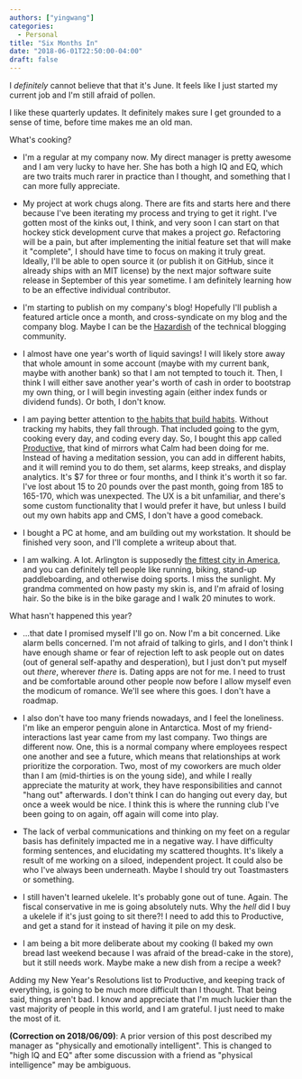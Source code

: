 ```yaml
---
authors: ["yingwang"]
categories:
  - Personal
title: "Six Months In"
date: "2018-06-01T22:50:00-04:00"
draft: false
---
```


I _definitely_ cannot believe that that it's June. It feels like I just started
my current job and I'm still afraid of pollen.

I like these quarterly updates. It definitely makes sure I get grounded to a
sense of time, before time makes me an old man.

What's cooking?

- I'm a regular at my company now. My direct manager is pretty awesome and I am
  very lucky to have her. She has both a high IQ and EQ, which are two traits
  much rarer in practice than I thought, and something that I can more fully
  appreciate.

- My project at work chugs along. There are fits and starts here and there
  because I've been iterating my process and trying to get it right. I've gotten
  most of the kinks out, I think, and very soon I can start on that hockey stick
  development curve that makes a project _go_. Refactoring will be a pain, but
  after implementing the initial feature set that will make it "complete", I
  should have time to focus on making it truly great. Ideally, I'll be able to
  open source it (or publish it on GitHub, since it already ships with an MIT
  license) by the next major software suite release in September of this year
  sometime. I am definitely learning how to be an effective individual
  contributor.

- I'm starting to publish on my company's blog! Hopefully I'll publish a
  featured article once a month, and cross-syndicate on my blog and the company
  blog. Maybe I can be the
  [Hazardish](https://www.youtube.com/channel/UCRxBkZbx2ogxBjvTEV3R6EQ) of the
  technical blogging community.

- I almost have one year's worth of liquid savings! I will likely store away
  that whole amount in some account (maybe with my current bank, maybe with
  another bank) so that I am not tempted to touch it. Then, I think I will
  either save another year's worth of cash in order to bootstrap my own thing,
  or I will begin investing again (either index funds or dividend funds). Or
  both, I don't know.

- I am paying better attention to [the habits that build
  habits](https://zenhabits.net/habitses/). Without tracking my habits, they
  fall through. That included going to the gym, cooking every day, and coding
  every day. So, I bought this app called
  [Productive](http://productiveapp.io/), that kind of mirrors what Calm had
  been doing for me. Instead of having a meditation session, you can add in
  different habits, and it will remind you to do them, set alarms, keep streaks,
  and display analytics. It's $7 for three or four months, and I think it's
  worth it so far. I've lost about 15 to 20 pounds over the past month, going
  from 185 to 165-170, which was unexpected. The UX is a bit unfamiliar, and
  there's some custom functionality that I would prefer it have, but unless I
  build out my own habits app and CMS, I don't have a good comeback.

- I bought a PC at home, and am building out my workstation. It should be
  finished very soon, and I'll complete a writeup about that.

- I am walking. A lot. Arlington is supposedly [the fittest city in
  America](https://www.washingtonian.com/2018/05/14/arlington-is-the-fittest-city-in-america/),
  and you can definitely tell people like running, biking, stand-up
  paddleboarding, and otherwise doing sports. I miss the sunlight. My grandma
  commented on how pasty my skin is, and I'm afraid of losing hair. So the bike
  is in the bike garage and I walk 20 minutes to work.

What hasn't happened this year?

- ...that date I promised myself I'll go on. Now I'm a bit concerned. Like alarm
  bells concerned. I'm not afraid of talking to girls, and I don't think I have
  enough shame or fear of rejection left to ask people out on dates (out of
  general self-apathy and desperation), but I just don't put myself out _there_,
  wherever _there_ is. Dating apps are not for me. I need to trust and be
  comfortable around other people now before I allow myself even the modicum of
  romance. We'll see where this goes. I don't have a roadmap.

- I also don't have too many friends nowadays, and I feel the loneliness. I'm
  like an emperor penguin alone in Antarctica. Most of my friend-interactions
  last year came from my last company. Two things are different now. One, this
  is a normal company where employees respect one another and see a future,
  which means that relationships at work prioritize the corporation. Two, most
  of my coworkers are much older than I am (mid-thirties is on the young side),
  and while I really appreciate the maturity at work, they have responsibilities
  and cannot "hang out" afterwards. I don't think I can do hanging out every
  day, but once a week would be nice. I think this is where the running club
  I've been going to on again, off again will come into play.

- The lack of verbal communications and thinking on my feet on a regular basis
  has definitely impacted me in a negative way. I have difficulty forming
  sentences, and elucidating my scattered thoughts. It's likely a result of me
  working on a siloed, independent project. It could also be who I've always
  been underneath. Maybe I should try out Toastmasters or something.

- I still haven't learned ukelele. It's probably gone out of tune. Again. The
  fiscal conservative in me is going absolutely nuts. Why the _hell_ did I buy a
  ukelele if it's just going to sit there?! I need to add this to Productive,
  and get a stand for it instead of having it pile on my desk.

- I am being a bit more deliberate about my cooking (I baked my own bread last
  weekend because I was afraid of the bread-cake in the store), but it still
  needs work. Maybe make a new dish from a recipe a week?

Adding my New Year's Resolutions list to Productive, and keeping track of
everything, is going to be much more difficult than I thought. That being said,
things aren't bad. I know and appreciate that I'm much luckier than the vast
majority of people in this world, and I am grateful. I just need to make the
most of it.

**(Correction on 2018/06/09)**: A prior version of this post described my
manager as "physically and emotionally intelligent". This is changed to "high IQ
and EQ" after some discussion with a friend as "physical intelligence" may be
ambiguous.

